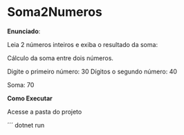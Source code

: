 # Soma2Numeros

**Enunciado**:

Leia 2 números inteiros e exiba o resultado da soma:

Cálculo da soma entre dois números.

Digite o primeiro número: 30 Dígitos o segundo número: 40

Soma: 70

**Como Executar**

Acesse a pasta do projeto

´´´
dotnet run
```